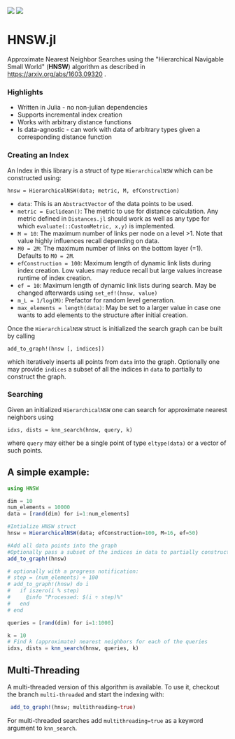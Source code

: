 [![](https://img.shields.io/badge/docs-stable-blue.svg)](https://JuliaNeighbors.github.io/HNSW.jl/stable)
[![](https://img.shields.io/badge/docs-dev-blue.svg)](https://JuliaNeighbors.github.io/HNSW.jl/dev)


# HNSW.jl
Approximate Nearest Neighbor Searches using the
"Hierarchical Navigable Small World" (**HNSW**) algorithm
as described in https://arxiv.org/abs/1603.09320 .


### Highlights
 - Written in Julia - no non-julian dependencies
 - Supports incremental index creation
 - Works with arbitrary distance functions
 - Is data-agnostic - can work with data of arbitrary types given a corresponding
 distance function

### Creating an Index
An Index in this library is a struct of type `HierarchicalNSW` which can be constructed using:

    hnsw = HierarchicalNSW(data; metric, M, efConstruction)


- `data`: This is an `AbstractVector` of the data points to be used.
- `metric = Euclidean()`: The metric to use for distance calculation. Any metric defined in `Distances.jl` should work as well as any type for which `evaluate(::CustomMetric, x,y)` is implemented.
- `M = 10`: The maximum number of links per node on a level >1. Note that value highly influences recall depending on data.
- `M0 = 2M`: The maximum number of links on the bottom layer (=1). Defaults to `M0 = 2M`.
- `efConstruction = 100`: Maximum length of dynamic link lists during index creation. Low values may reduce recall but large values increase runtime of index creation.
- `ef = 10`: Maximum length of dynamic link lists during search. May be changed afterwards using `set_ef!(hnsw, value)`
- `m_L = 1/log(M)`: Prefactor for random level generation.
- `max_elements = length(data)`: May be set to a larger value in case one wants to add elements to the structure after initial creation.

Once the `HierarchicalNSW` struct is initialized the search graph can be built by calling

    add_to_graph!(hnsw [, indices])

which iteratively inserts all points from `data` into the graph.
Optionally one may provide `indices` a subset of all the indices
in `data` to partially to construct the graph.

### Searching
Given an initialized `HierarchicalNSW` one can search for approximate nearest
neighbors using

    idxs, dists = knn_search(hnsw, query, k)

where `query` may either be a single point of type `eltype(data)`
or a vector of such points.


## A simple example:
```julia
using HNSW

dim = 10
num_elements = 10000
data = [rand(dim) for i=1:num_elements]

#Intialize HNSW struct
hnsw = HierarchicalNSW(data; efConstruction=100, M=16, ef=50)

#Add all data points into the graph
#Optionally pass a subset of the indices in data to partially construct the graph
add_to_graph!(hnsw)

# optionally with a progress notification:
# step = (num_elements) ÷ 100
# add_to_graph!(hnsw) do i
#   if iszero(i % step)
#     @info "Processed: $(i ÷ step)%"
#   end
# end

queries = [rand(dim) for i=1:1000]

k = 10
# Find k (approximate) nearest neighbors for each of the queries
idxs, dists = knn_search(hnsw, queries, k)
```

## Multi-Threading
A multi-threaded version of this algorithm is available.
To use it, checkout the branch `multi-threaded` and start the indexing with:
```julia
 add_to_graph!(hnsw; multithreading=true)
```
For multi-threaded searches add `multithreading=true` as a keyword argument to `knn_search`.
